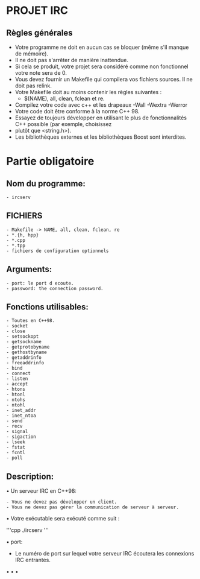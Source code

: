 # PROJET IRC

## Règles générales

- Votre programme ne doit en aucun cas se bloquer (même s'il manque de mémoire).
- Il ne doit pas s'arrêter de manière inattendue.
- Si cela se produit, votre projet sera considéré comme non fonctionnel
votre note sera de 0.
- Vous devez fournir un Makefile qui compilera vos fichiers sources. Il ne doit pas
relink.
- Votre Makefile doit au moins contenir les règles suivantes :
	- $(NAME), all, clean, fclean et re.
- Compilez votre code avec c++ et les drapeaux -Wall -Wextra -Werror
- Votre code doit être conforme à la norme C++ 98.
- Essayez de toujours développer en utilisant le plus de fonctionnalités C++ possible (par exemple, choisissez
 - <cstring> plutôt que <string.h>). 
- Les bibliothèques externes et les bibliothèques Boost sont interdites.

# Partie obligatoire

## Nom du programme:
	
	- ircserv

## FICHIERS

	- Makefile -> NAME, all, clean, fclean, re
	- *.{h, hpp}
	- *.cpp
	- *.tpp
	- fichiers de configuration optionnels

## Arguments:

	- port: le port d ecoute.
	- password: the connection password.

## Fonctions utilisables:
	
	- Toutes en C++98.
	- socket
	- close
	- setsockopt
	- getsockname
	- getprotobyname
	- gethostbyname
	- getaddrinfo
	- freeaddrinfo
	- bind
	- connect
	- listen
	- accept
	- htons
	- htonl
	- ntohs
	- ntohl
	- inet_addr
	- inet_ntoa
	- send
	- recv
	- signal
	- sigaction
	- lseek
	- fstat
	- fcntl
	- poll

## Description:

• Un serveur IRC en C++98:

	- Vous ne devez pas développer un client.
	- Vous ne devez pas gérer la communication de serveur à serveur.

• Votre exécutable sera exécuté comme suit :

'''cpp
./ircserv <port> <password>
'''

• port:
- Le numéro de port sur lequel votre serveur IRC écoutera les connexions IRC entrantes.

• 
• 
• 

